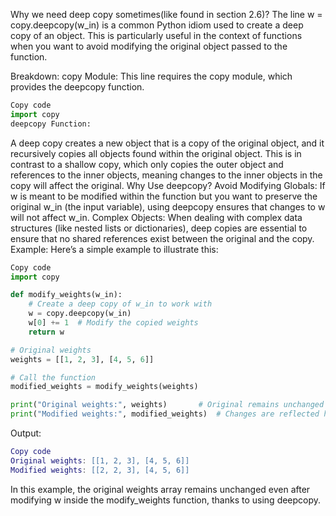 Why we need deep copy sometimes(like found in section 2.6)?
The line w = copy.deepcopy(w_in) is a common Python idiom used to create a deep copy of an object. This is particularly useful in the context of functions when you want to avoid modifying the original object passed to the function.

Breakdown:
copy Module: This line requires the copy module, which provides the deepcopy function.

```python
Copy code
import copy
deepcopy Function:
```
A deep copy creates a new object that is a copy of the original object, and it recursively copies all objects found within the original object.
This is in contrast to a shallow copy, which only copies the outer object and references to the inner objects, meaning changes to the inner objects in the copy will affect the original.
Why Use deepcopy?
Avoid Modifying Globals: If w is meant to be modified within the function but you want to preserve the original w_in (the input variable), using deepcopy ensures that changes to w will not affect w_in.
Complex Objects: When dealing with complex data structures (like nested lists or dictionaries), deep copies are essential to ensure that no shared references exist between the original and the copy.
Example:
Here’s a simple example to illustrate this:
```python
Copy code
import copy

def modify_weights(w_in):
    # Create a deep copy of w_in to work with
    w = copy.deepcopy(w_in)  
    w[0] += 1  # Modify the copied weights
    return w

# Original weights
weights = [[1, 2, 3], [4, 5, 6]]

# Call the function
modified_weights = modify_weights(weights)

print("Original weights:", weights)       # Original remains unchanged
print("Modified weights:", modified_weights)  # Changes are reflected here
```
Output:
```lua
Copy code
Original weights: [[1, 2, 3], [4, 5, 6]]
Modified weights: [[2, 2, 3], [4, 5, 6]]
```
In this example, the original weights array remains unchanged even after modifying w inside the modify_weights function, thanks to using deepcopy.

